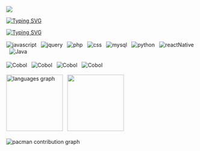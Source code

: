 
<div style="display: inline_block;">
   <div>
  <img style="100%" src="https://capsule-render.vercel.app/api?type=waving&height=100&section=header&reversal=false&fontSize=70&fontColor=FFFFFF&fontAlign=50&fontAlignY=50&stroke=-&descSize=20&descAlign=50&descAlignY=50&theme=cobalt"  />
</div>
 
[![Typing SVG](https://readme-typing-svg.demolab.com?font=Fira+Code&weight=600&pause=2000&color=FFFFFF&background=FFFFFF00&vCenter=true&width=435&lines=Ol%C3%A1+tudo+bem%3F;What's+up%3F;Bonjour%2C+%C3%A7a+va%3F)](https://git.io/typing-svg)

[![Typing SVG](https://readme-typing-svg.demolab.com?font=Fira+Code&weight=600&pause=2000&color=FFFFFF&background=FFFFFF00&vCenter=true&width=435&lines=Tecnologias+utilizadas;Technologies+used;+Tecnologias+utilizadas+Technologies+utilis%C3%A9es)](https://git.io/typing-svg)

  <img align="center" alt="javascript" src="https://img.shields.io/badge/JavaScript-323330?style=for-the-badge&logo=javascript&logoColor=F7DF1E"/>
  &nbsp;
 <img align="center" alt="jquery" src="https://img.shields.io/badge/jQuery-0769AD?style=for-the-badge&logo=jquery&logoColor=white"/>
  &nbsp;
   <img align="center" alt="php" src="https://img.shields.io/badge/PHP-777BB4?style=for-the-badge&logo=php&logoColor=white"/>
  &nbsp;
  <img align="center" alt="css" src="https://img.shields.io/badge/CSS3-1572B6?style=for-the-badge&logo=css3&logoColor=white"/>
  &nbsp;
    <img align="center" alt="mysql" src="https://img.shields.io/badge/MySQL-00000F?style=for-the-badge&logo=mysql&logoColor=white"/>
  &nbsp;
  <img align="center" alt="python" src="https://img.shields.io/badge/Python-14354C?style=for-the-badge&logo=python&logoColor=white"/>
  &nbsp;
 <img align="center" alt="reactNative" src="https://img.shields.io/badge/React_Native-20232A?style=for-the-badge&logo=react&logoColor=61DAFB"/>
    &nbsp;
    <img align="center" alt="Java" src="https://img.shields.io/badge/Java-ED8B00?style=for-the-badge&logo=openjdk&logoColor=white"/>
    &nbsp;
    <br><br>
 <img align="center" alt="Cobol" src="https://img.shields.io/badge/COBOL-00427E?style=for-the-badge&logo=https://www.svgrepo.com/show/339080/cobol-language.svg&logoColor=white"/>
&nbsp;

 <img align="center" alt="Cobol" src="https://img.shields.io/badge/Django-092E20?style=for-the-badge&logo=django&logoColor=white"/>
 &nbsp;
<img align="center" alt="Cobol" src="https://img.shields.io/badge/Laravel-FF2D20?style=for-the-badge&logo=laravel&logoColor=white"/>
&nbsp;
 	<img align="center" alt="Cobol" src="https://img.shields.io/badge/PostgreSQL-316192?style=for-the-badge&logo=postgresql&logoColor=white"/>
  </div>
  <br>
  <div align="left">
  <img src="https://github-readme-stats.vercel.app/api/top-langs?username=FabioJLimaJ&locale=pt-br&hide_title=false&layout=compact&card_width=320&langs_count=7&theme=dracula&hide_border=true&order=2" height="150" alt="languages graph"  />
    &nbsp;
<img src="https://images.steamusercontent.com/ugc/2035116698734872173/63C5043C6E43FDCD88DE4DA043E04548B3AF675E/?imw=512&&ima=fit&impolicy=Letterbox&imcolor=%23000000&letterbox=false?odnHeight=117&odnWidth=117&odnBg=FFFFFF" height="150">

</div>
<br>
<picture>
  <source media="(prefers-color-scheme: dark)" srcset="https://raw.githubusercontent.com/FabioJLimaJ/FabioJLimaJ/output/pacman-contribution-graph-dark.svg">
  <source media="(prefers-color-scheme: light)" srcset="https://raw.githubusercontent.com/FabioJLimaJ/FabioJLimaJ/output/pacman-contribution-graph.svg">
  <img alt="pacman contribution graph" src="https://raw.githubusercontent.com/FabioJLimaJ/FabioJLimaJ/output/pacman-contribution-graph.svg">
</picture>

###
  
  
